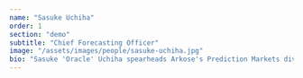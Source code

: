 ```yaml
---
name: "Sasuke Uchiha"
order: 1
section: "demo"
subtitle: "Chief Forecasting Officer"
image: "/assets/images/people/sasuke-uchiha.jpg"
bio: "Sasuke 'Oracle' Uchiha spearheads Arkose's Prediction Markets division. He is a seasoned expert in designing, implementing, and analyzing prediction markets for a diverse range of applications, including forecasting technological breakthroughs, assessing political landscapes, and gauging public opinion on emerging issues. Sasuke's previous experience includes developing market mechanisms at Google AI, where he helped predict the performance of deep learning models under various conditions. He also served as a Senior Analyst at Metaculus, a leading platform for collective intelligence, where he honed his skills in data analysis, market design, and eliciting expert judgment. Sasuke holds a PhD in Economics from Konoha Ninja Academy and has authored several articles on the intersection of prediction markets and complex systems. His keen understanding of market dynamics, combined with his passion for harnessing collective wisdom, makes him a valuable asset to Arkose's efforts in mitigating catastrophic risks."
---
```

